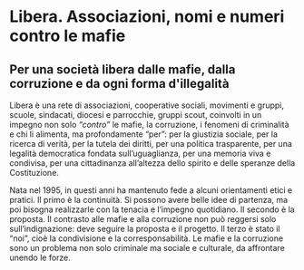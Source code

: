 # Libera. Associazioni, nomi e numeri contro le mafie

## Per una società libera dalle mafie, dalla corruzione e da ogni forma d'illegalità

Libera è una rete di associazioni, cooperative sociali, movimenti e gruppi, scuole, sindacati, diocesi e parrocchie, gruppi scout, coinvolti in un impegno non solo *“contro”* le mafie, la corruzione, i fenomeni di criminalità e chi li alimenta, ma profondamente “per”: per la giustizia sociale, per la ricerca di verità, per la tutela dei diritti, per una politica trasparente, per una legalità democratica fondata sull’uguaglianza, per una memoria viva e condivisa, per una cittadinanza all’altezza dello spirito e delle speranze della Costituzione.

Nata nel 1995, in questi anni ha mantenuto fede a alcuni orientamenti etici e pratici. Il primo è la continuità. Si possono avere belle idee di partenza, ma poi bisogna realizzarle con la tenacia e l’impegno quotidiano. Il secondo è la proposta. Il contrasto alle mafie e alla corruzione non può reggersi solo sull’indignazione: deve seguire la proposta e il progetto. Il terzo è stato il “noi”, cioè la condivisione e la corresponsabilità. Le mafie e la corruzione sono un problema non solo criminale ma sociale e culturale, da affrontare unendo le forze.
